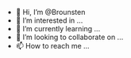 - 👋 Hi, I’m @Brounsten
- 👀 I’m interested in ...
- 🌱 I’m currently learning ...
- 💞️ I’m looking to collaborate on ...
- 📫 How to reach me ...

<!---
Brounsten/Brounsten is a ✨ special ✨ repository because its `README.md` (this file) appears on your GitHub profile.
You can click the Preview link to take a look at your changes.
--->
